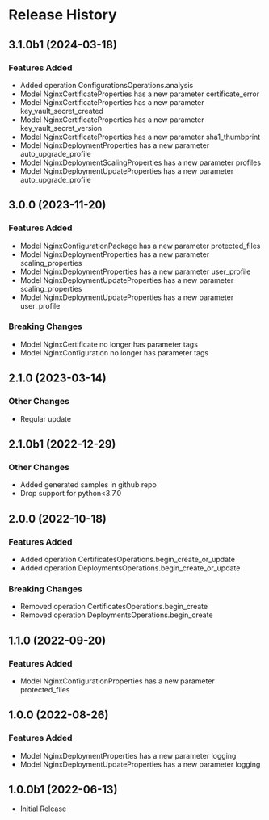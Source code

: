 # Release History

## 3.1.0b1 (2024-03-18)

### Features Added

  - Added operation ConfigurationsOperations.analysis
  - Model NginxCertificateProperties has a new parameter certificate_error
  - Model NginxCertificateProperties has a new parameter key_vault_secret_created
  - Model NginxCertificateProperties has a new parameter key_vault_secret_version
  - Model NginxCertificateProperties has a new parameter sha1_thumbprint
  - Model NginxDeploymentProperties has a new parameter auto_upgrade_profile
  - Model NginxDeploymentScalingProperties has a new parameter profiles
  - Model NginxDeploymentUpdateProperties has a new parameter auto_upgrade_profile

## 3.0.0 (2023-11-20)

### Features Added

  - Model NginxConfigurationPackage has a new parameter protected_files
  - Model NginxDeploymentProperties has a new parameter scaling_properties
  - Model NginxDeploymentProperties has a new parameter user_profile
  - Model NginxDeploymentUpdateProperties has a new parameter scaling_properties
  - Model NginxDeploymentUpdateProperties has a new parameter user_profile

### Breaking Changes

  - Model NginxCertificate no longer has parameter tags
  - Model NginxConfiguration no longer has parameter tags

## 2.1.0 (2023-03-14)

### Other Changes

  - Regular update

## 2.1.0b1 (2022-12-29)

### Other Changes

  - Added generated samples in github repo
  - Drop support for python<3.7.0

## 2.0.0 (2022-10-18)

### Features Added

  - Added operation CertificatesOperations.begin_create_or_update
  - Added operation DeploymentsOperations.begin_create_or_update

### Breaking Changes

  - Removed operation CertificatesOperations.begin_create
  - Removed operation DeploymentsOperations.begin_create

## 1.1.0 (2022-09-20)

### Features Added

  - Model NginxConfigurationProperties has a new parameter protected_files

## 1.0.0 (2022-08-26)

### Features Added

  - Model NginxDeploymentProperties has a new parameter logging
  - Model NginxDeploymentUpdateProperties has a new parameter logging

## 1.0.0b1 (2022-06-13)

* Initial Release
